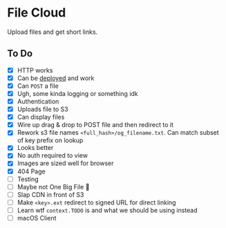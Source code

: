 # File Cloud

Upload files and get short links.

## To Do

- [x] HTTP works
- [x] Can be [deployed](https://render.com) and work
- [x] Can `POST` a file
- [x] Ugh, some kinda logging or something idk
- [x] Authentication
- [x] Uploads file to S3
- [x] Can display files
- [x] Wire up drag & drop to POST file and then redirect to it
- [x] Rework s3 file names `<full_hash>/og_filename.txt`. Can match subset of
    key prefix on lookup
- [x] Looks better
- [x] No auth required to view
- [x] Images are sized well for browser
- [x] 404 Page
- [ ] Testing
- [ ] Maybe not One Big File 😬
- [ ] Slap CDN in front of S3
- [ ] Make `<key>.ext` redirect to signed URL for direct linking
- [ ] Learn wtf `context.TODO` is and what we should be using instead
- [ ] macOS Client
